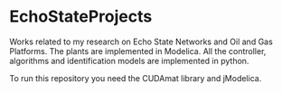 # EchoStateProjects
Works related to my research on Echo State Networks and Oil and Gas Platforms. The plants are implemented in Modelica. All the controller, algorithms and identification models are implemented in python.


To run this repository you need the CUDAmat library and jModelica.
